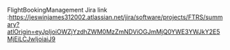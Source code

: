 FlightBookingManagement
Jira link :https://jeswinjames312002.atlassian.net/jira/software/projects/FTRS/summary?atlOrigin=eyJpIjoiOWZjYzdhZWM0MzZmNDViOGJmMjQ0YWE3YWJkY2E5MjEiLCJwIjoiaiJ9
